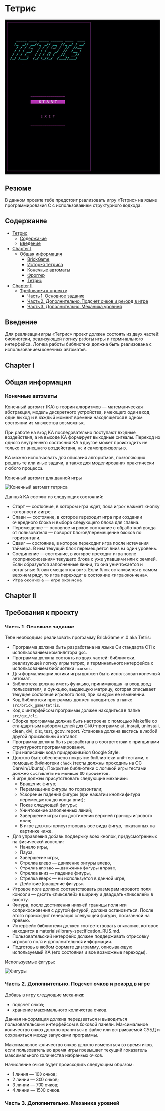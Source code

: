 # Тетрис

<img src="msc/gif/tetris.gif" width="500" height="500"/>

## Резюме 
В данном проекте тебе предстоит реализовать игру «Тетрис» на языке программирования С с использованием структурного подхода.

## Содержание

- [Тетрис](#тетрис)
  - [Содержание](#содержание)
  - [Введение](#введение)
- [Chapter I](#chapter-i)
  - [Общая информация](#общая-информация)
    - [BrickGame](#brickgame)
    - [История тетриса](#история-тетриса)
    - [Конечные автоматы](#конечные-автоматы)
    - [Фроггер](#фроггер)
    - [Тетрис](#тетрис)
- [Chapter II](#chapter-ii)
  - [Требования к проекту](#требования-к-проекту)
    - [Часть 1. Основное задание](#часть-1-основное-задание)
    - [Часть 2. Дополнительно. Подсчет очков и рекорд в игре](#часть-2-дополнительно-подсчет-очков-и-рекорд-в-игре)
    - [Часть 3. Дополнительно. Механика уровней](#часть-3-дополнительно-механика-уровней)

## Введение

Для реализации игры «Тетрис» проект должен состоять из двух частей: библиотеки, реализующей логику работы игры и терминального интерфейса. Логика работы библиотеки должна быть реализована с использованием конечных автоматов.

## Chapter I <div id="chapter-i"></div>
## Общая информация
### Конечные автоматы

Конечный автомат (КА) в теории алгоритмов — математическая абстракция, модель дискретного устройства, имеющего один вход, один выход и в каждый момент времени находящегося в одном состоянии из множества возможных.

При работе на вход КА последовательно поступают входные воздействия, а на выходе КА формирует выходные сигналы. Переход из одного внутреннего состояния КА в другое может происходить не только от внешнего воздействия, но и самопроизвольно.

КА можно использовать для описания алгоритмов, позволяющих решать те или иные задачи, а также для моделирования практически любого процесса. 

Конечный автомат для данной игры:

![Конечный автомат тетриса](misc/images/tetris.png)

Данный КА состоит из следующих состояний:

- Старт — состояние, в котором игра ждет, пока игрок нажмет кнопку готовности к игре.
- Спавн — состояние, в которое переходит игра при создании очередного блока и выбора следующего блока для спавна.
- Перемещение — основное игровое состояние с обработкой ввода от пользователя — поворот блоков/перемещение блоков по горизонтали.
- Сдвиг — состояние, в которое переходит игра после истечения таймера. В нем текущий блок перемещается вниз на один уровень.
- Соединение — состояние, в которое преходит игра после «соприкосновения» текущего блока с уже упавшими или с землей. Если образуются заполненные линии, то она уничтожается и остальные блоки смещаются вниз. Если блок остановился в самом верхнем ряду, то игра переходит в состояние «игра окончена».
- Игра окончена — игра окончена.

## Chapter II <div id="chapter-ii"></div>
## Требования к проекту

### Часть 1. Основное задание

Тебе необходимо реализовать программу BrickGame v1.0 aka Tetris:

- Программа должна быть разработана на языке Си стандарта C11 с использованием компилятора gcc.
- Программа должна состоять из двух частей: библиотеки, реализующей логику игры тетрис, и терминального интерфейса с использованием библиотеки `ncurses`.
- Для формализации логики игры должен быть использован конечный автомат.
- Библиотека должна иметь функцию, принимающая на вход ввод пользователя, и функцию, выдающую матрицу, которая описывает текущее состояние игрового поля, при каждом ее изменении.
- Код библиотеки программы должен находиться в папке `src/brick_game/tetris`.
- Код с интерфейсом программы должен находиться в папке `src/gui/cli`.
- Сборка программы должна быть настроена с помощью Makefile со стандартным набором целей для GNU-программ: all, install, uninstall, clean, dvi, dist, test, gcov_report. Установка должна вестись в любой другой произвольный каталог.
- Программа должна быть разработана в соответствии с принципами структурного программирования.
- При написании кода придерживайся Google Style.
- Должно быть обеспечено покрытие библиотеки unit-тестами, с помощью библиотеки `check` (тесты должны проходить на ОС Darwin/Ubuntu). Покрытие библиотеки с логикой игры тестами должно составлять не меньше 80 процентов.
- В игре должны присутствовать следующие механики:
  - Вращение фигур;
  - Перемещение фигуры по горизонтали;
  - Ускорение падения фигуры (при нажатии кнопки фигура перемещается до конца вниз);
  - Показ следующей фигуры;
  - Уничтожение заполненных линий;
  - Завершение игры при достижении верхней границы игрового поля;
  - В игре должны присутствовать все виды фигур, показанных на картинке ниже.
- Для управления добавь поддержку всех кнопок, предусмотренных на физической консоли:
  - Начало игры,
  - Пауза,
  - Завершение игры,
  - Стрелка влево — движение фигуры влево,
  - Стрелка вправо — движение фигуры вправо,
  - Стрелка вниз — падение фигуры,
  - Стрелка вверх — ни используется в данной игре,
  - Действие (вращение фигуры).
- Игровое поле должно соответствовать размерам игрового поля консоли — десять «пикселей» в ширину и двадцать «пикселей» в высоту.
- Фигура, после достижения нижней границы поля или соприкосновения с другой фигурой, должна остановиться. После этого происходит генерация следующей фигуры, показанной на превью.
- Интерфейс библиотеки должен соответствовать описанию, которое находится в materials/library-specification_RUS.md.
- Пользовательский интерфейс должен поддерживать отрисовку игрового поля и дополнительной информации.
- Подготовь в любом формате диаграмму, описывающую используемый КА (его состояния и все возможные переходы).

Используемые фигуры:

![Фигуры](misc/images/tetris-pieces.png)

### Часть 2. Дополнительно. Подсчет очков и рекорд в игре

Добавь в игру следующие механики:

- подсчет очков;
- хранение максимального количества очков.

Данная информация должна передаваться и выводиться пользовательским интерфейсом в боковой панели. Максимальное количество очков должно храниться в файле или встраиваемой СУБД и сохраняться между запусками программы.

Максимальное количество очков должно изменяться во время игры, если пользователь во время игры превышает текущий показатель максимального количества набранных очков.

Начисление очков будет происходить следующим образом:

- 1 линия — 100 очков;
- 2 линии — 300 очков;
- 3 линии — 700 очков;
- 4 линии — 1500 очков.

### Часть 3. Дополнительно. Механика уровней

